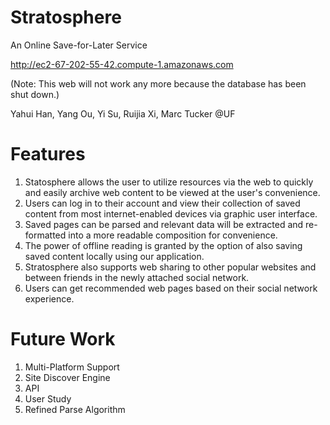Stratosphere
============
An Online Save-for-Later Service

http://ec2-67-202-55-42.compute-1.amazonaws.com

(Note: This web will not work any more because the database has been shut down.)

Yahui Han, Yang Ou, Yi Su, Ruijia Xi, Marc Tucker @UF

Features
=============
1. Statosphere allows the user to utilize resources via the web to quickly and easily archive web content to be viewed at the user's convenience.
2. Users can log in to their account and view their collection of saved content from most internet-enabled devices via graphic user interface.
3. Saved pages can be parsed and relevant data will be extracted and re-formatted into a more readable composition for convenience.
4. The power of offline reading is granted by the option of also saving saved content locally using our application.
5. Stratosphere also supports web sharing to other popular websites and between friends in the newly attached social network.
6. Users can get recommended web pages based on their social network experience.


Future Work
============
1. Multi-Platform Support
2. Site Discover Engine
3. API
4. User Study
5. Refined Parse Algorithm
